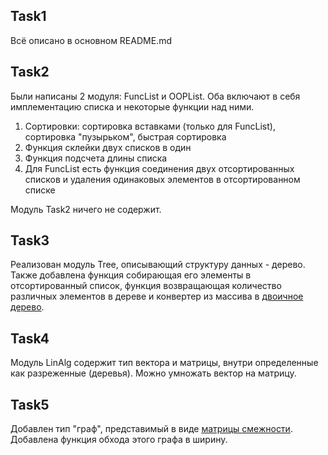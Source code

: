 ## Task1

Всё описано в основном README.md

## Task2

Были написаны 2 модуля: FuncList и OOPList. Оба включают в себя имплементацию списка и некоторые функции над ними.

1. Сортировки: сортировка вставками (только для FuncList), сортировка "пузырьком", быстрая сортировка
2. Функция склейки двух списков в один
3. Функция подсчета длины списка
4. Для FuncList есть функция соединения двух отсортированных списков и удаления одинаковых элементов в отсортированном списке

Модуль Task2 ничего не содержит.

## Task3

Реализован модуль Tree, описывающий структуру данных - дерево.
Также добавлена функция собирающая его элементы в отсортированный список, функция возвращающая количество различных элементов в дереве и конвертер из массива в [двоичное дерево](https://ru.wikipedia.org/wiki/%D0%94%D0%B2%D0%BE%D0%B8%D1%87%D0%BD%D0%BE%D0%B5_%D0%B4%D0%B5%D1%80%D0%B5%D0%B2%D0%BE).

## Task4

Модуль LinAlg содержит тип вектора и матрицы, внутри определенные как разреженные (деревья).
Можно умножать вектор на матрицу.

## Task5

Добавлен тип "граф", представимый в виде [матрицы смежности](https://en.wikipedia.org/wiki/Adjacency_matrix). Добавлена функция обхода этого графа в ширину.